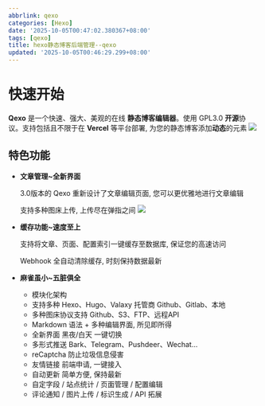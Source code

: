 ```yaml
---
abbrlink: qexo
categories: [Hexo]
date: '2025-10-05T00:47:02.380367+08:00'
tags: [qexo]
title: hexo静态博客后端管理--qexo
updated: '2025-10-05T00:46:29.299+08:00'
---
```

# 快速开始

**Qexo** 是一个快速、强大、美观的在线 **静态博客编辑器**。使用 GPL3.0 **开源**协议。支持包括且不限于在 **Vercel** 等平台部署, 为您的静态博客添加**动态**的元素
![](https://s2.loli.net/2024/07/19/r1XJPHnYANKbcRl.png)

## 特色功能

- **文章管理~全新界面**

  3.0版本的 Qexo 重新设计了文章编辑页面, 您可以更优雅地进行文章编辑

  支持多种图床上传, 上传尽在弹指之间
  ![](https://s2.loli.net/2024/07/19/q3LlJutFDCvpbMh.png)
- **缓存功能~速度至上**

  支持将文章、页面、配置索引一键缓存至数据库, 保证您的高速访问

  Webhook 全自动清除缓存, 时刻保持数据最新
- **麻雀虽小~五脏俱全**

  - 模块化架构
  - 支持多种 Hexo、Hugo、Valaxy 托管商 Github、Gitlab、本地
  - 多种图床协议支持 Github、S3、FTP、远程API
  - Markdown 语法 + 多种编辑界面, 所见即所得
  - 全新界面 黑夜/白天 一键切换
  - 多形式推送 Bark、Telegram、Pushdeer、Wechat...
  - reCaptcha 防止垃圾信息侵害
  - 友情链接 前端申请, 一键接入
  - 自动更新 简单方便, 保持最新
  - 自定字段 / 站点统计 / 页面管理 / 配置编辑
  - 评论通知 / 图片上传 / 标识生成 / API 拓展
